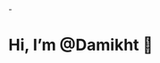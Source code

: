 -<h1> Hi, I’m @Damikht 👋 </h1>


<!---
Damikht/Damikht is a ✨ special ✨ repository because its `README.md` (this file) appears on your GitHub profile.
You can click the Preview link to take a look at your changes.
--->
